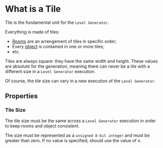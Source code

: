 # What is a Tile

Tile is the fundamental unit for the `Level Generator`.

Everything is made of tiles:

- [Rooms](room_definition.md#rooms) are an arrengement of tiles in specific order;
- Every [object](object_definition.md#objects) is contained in one or more tiles;
- etc.

Tiles are always square: they have the same width and height.
These values are absolute for the generation, meaning there can never be a tile with a different size in a `Level Generator` execution.

Of course, the tile size can vary in a new execution of the `Level Generator`.

## Properties

### Tile Size

The tile size must be the same across a `Level Generator` execution in order to keep rooms and object consistent.

The size must be represented as a `unsigned 8-bit integer` and must be greater than zero. If no value is specified, should use the value of `4`.
